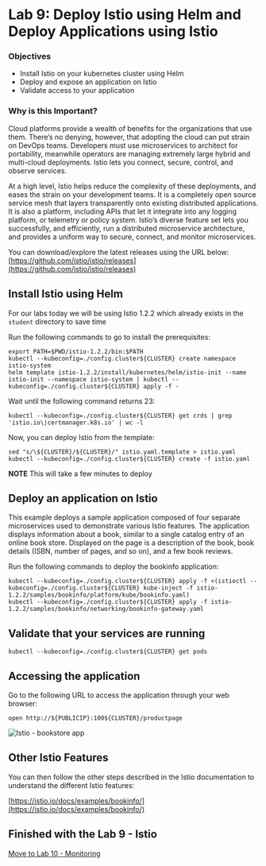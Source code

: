 # Lab 9: Deploy Istio using Helm and Deploy Applications using Istio

### Objectives
- Install Istio on your kubernetes cluster using Helm
- Deploy and expose an application on Istio
- Validate access to your application

### Why is this Important?
Cloud platforms provide a wealth of benefits for the organizations that use them. There’s no denying, however, that adopting the cloud can put strain on DevOps teams. Developers must use microservices to architect for portability, meanwhile operators are managing extremely large hybrid and multi-cloud deployments. Istio lets you connect, secure, control, and observe services.

At a high level, Istio helps reduce the complexity of these deployments, and eases the strain on your development teams. It is a completely open source service mesh that layers transparently onto existing distributed applications. It is also a platform, including APIs that let it integrate into any logging platform, or telemetry or policy system. Istio’s diverse feature set lets you successfully, and efficiently, run a distributed microservice architecture, and provides a uniform way to secure, connect, and monitor microservices.

You can download/explore the latest releases using the URL below:
[https://github.com/istio/istio/releases](https://github.com/istio/istio/releases)

## Install Istio using Helm
For our labs today we will be using Istio 1.2.2 which already exists in the `student` directory to save time

Run the following commands to go to install the prerequisites:
```
export PATH=$PWD/istio-1.2.2/bin:$PATH
kubectl --kubeconfig=./config.cluster${CLUSTER} create namespace istio-system
helm template istio-1.2.2/install/kubernetes/helm/istio-init --name istio-init --namespace istio-system | kubectl --kubeconfig=./config.cluster${CLUSTER} apply -f -
```

Wait until the following command returns 23:
```
kubectl --kubeconfig=./config.cluster${CLUSTER} get crds | grep 'istio.io\|certmanager.k8s.io' | wc -l
```

Now, you can deploy Istio from the template:
```
sed "s/\${CLUSTER}/${CLUSTER}/" istio.yaml.template > istio.yaml
kubectl --kubeconfig=./config.cluster${CLUSTER} create -f istio.yaml
```

**NOTE** This will take a few minutes to deploy

## Deploy an application on Istio

This example deploys a sample application composed of four separate microservices used to demonstrate various Istio features. The application displays information about a book, similar to a single catalog entry of an online book store. Displayed on the page is a description of the book, book details (ISBN, number of pages, and so on), and a few book reviews.

Run the following commands to deploy the bookinfo application:
```
kubectl --kubeconfig=./config.cluster${CLUSTER} apply -f <(istioctl --kubeconfig=./config.cluster${CLUSTER} kube-inject -f istio-1.2.2/samples/bookinfo/platform/kube/bookinfo.yaml)
kubectl --kubeconfig=./config.cluster${CLUSTER} apply -f istio-1.2.2/samples/bookinfo/networking/bookinfo-gateway.yaml
```

## Validate that your services are running
```
kubectl --kubeconfig=./config.cluster${CLUSTER} get pods
```

## Accessing the application
Go to the following URL to access the application through your web browser:
```
open http://${PUBLICIP}:100${CLUSTER}/productpage
```

![Istio - bookstore app](https://github.com/djannot/dcos-kubernetes-training/blob/master/images/lab8_1.png)

## Other Istio Features
You can then follow the other steps described in the Istio documentation to understand the different Istio features:

[https://istio.io/docs/examples/bookinfo/](https://istio.io/docs/examples/bookinfo/)

## Finished with the Lab 9 - Istio

[Move to Lab 10 - Monitoring](https://github.com/djannot/dcos-kubernetes-training/blob/master/labs/linux-macOS/lab10_monitoring.md)
